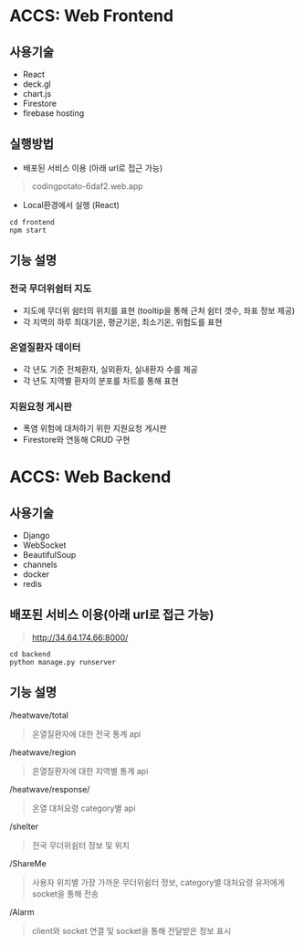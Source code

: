 # ACCS: Web Frontend 

## 사용기술 
 - React 
 - deck.gl 
 - chart.js 
 - Firestore 
 - firebase hosting 

## 실행방법 
- 배포된 서비스 이용 (아래 url로 접근 가능)
> codingpotato-6daf2.web.app
- Local환경에서 실행 (React)
```
cd frontend
npm start
```
## 기능 설명
### 전국 무더위쉼터 지도 
- 지도에 무더위 쉼터의 위치를 표현
  (tooltip을 통해 근처 쉼터 갯수, 좌표 정보 제공)
- 각 지역의 하루 최대기온, 평균기온, 최소기온, 위험도를 표현
### 온열질환자 데이터
- 각 년도 기준 전체환자, 실외환자, 실내환자 수를 제공
- 각 년도 지역별 환자의 분포를 차트를 통해 표현
### 지원요청 게시판 
- 폭염 위험에 대처하기 위한 지원요청 게시판
- Firestore와 연동해 CRUD 구현 

# ACCS: Web Backend
## 사용기술
  - Django
  - WebSocket
  - BeautifulSoup
  - channels
  - docker
  - redis
  
## 배포된 서비스 이용(아래 url로 접근 가능)
> http://34.64.174.66:8000/
 ```
 cd backend
 python manage.py runserver
 ```
 
 ## 기능 설명
 /heatwave/total
 > 온열질환자에 대한 전국 통계 api
 
 /heatwave/region
 > 온열질환자에 대한 지역별 통계 api
 
 /heatwave/response/<field>
 > 온열 대처요령 category별 api
 
 /shelter
 > 전국 무더위쉼터 정보 및 위치
 
 /ShareMe
 > 사용자 위치별 가장 가까운 무더위쉼터 정보, category별 대처요령 유저에게 socket을 통해 전송
 
 /Alarm
 > client와 socket 연결 및 socket을 통해 전달받은 정보 표시 
